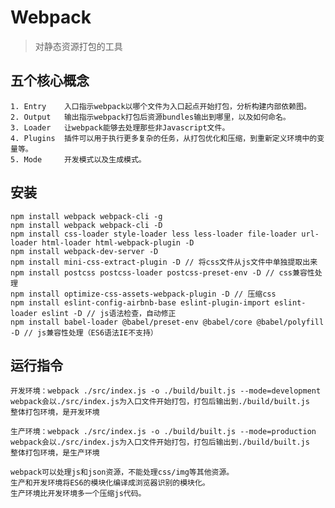 # Webpack
> 对静态资源打包的工具

## 五个核心概念
    1. Entry    入口指示webpack以哪个文件为入口起点开始打包，分析构建内部依赖图。
    2. Output   输出指示webpack打包后资源bundles输出到哪里，以及如何命名。
    3. Loader   让webpack能够去处理那些非Javascript文件。
    4. Plugins  插件可以用于执行更多复杂的任务，从打包优化和压缩，到重新定义环境中的变量等。
    5. Mode     开发模式以及生成模式。

## 安装
    npm install webpack webpack-cli -g
    npm install webpack webpack-cli -D
    npm install css-loader style-loader less less-loader file-loader url-loader html-loader html-webpack-plugin -D
    npm install webpack-dev-server -D
    npm install mini-css-extract-plugin -D // 将css文件从js文件中单独提取出来
    npm install postcss postcss-loader postcss-preset-env -D // css兼容性处理
    npm install optimize-css-assets-webpack-plugin -D // 压缩css
    npm install eslint-config-airbnb-base eslint-plugin-import eslint-loader eslint -D // js语法检查，自动修正
    npm install babel-loader @babel/preset-env @babel/core @babel/polyfill -D // js兼容性处理（ES6语法IE不支持）

## 运行指令
    开发环境：webpack ./src/index.js -o ./build/built.js --mode=development
    webpack会以./src/index.js为入口文件开始打包，打包后输出到./build/built.js
    整体打包环境，是开发环境
    
    生产环境：webpack ./src/index.js -o ./build/built.js --mode=production
    webpack会以./src/index.js为入口文件开始打包，打包后输出到./build/built.js
    整体打包环境，是生产环境
    
    webpack可以处理js和json资源，不能处理css/img等其他资源。
    生产和开发环境将ES6的模块化编译成浏览器识别的模块化。
    生产环境比开发环境多一个压缩js代码。